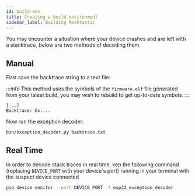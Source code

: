 ```yaml
---
id: build-env
title: Creating a build environment
sidebar_label: Building Meshtastic
---
```


You may encounter a situation where your device crashes and are left with a stacktrace, below are two methods of decoding them.

## Manual

First save the backtrace string to a text file:

:::info
This method uses the symbols of the `firmware.elf` file generated from your latest build, you may wish to rebuild to get up-to-date symbols.
:::

```title="backtrace.txt"
[...]
Backtrace: 0x....
```

Now run the exception decoder:

```bash
bin/exception_decoder.py backtrace.txt
```

## Real Time

In order to decode stack traces in real time, kep the following command (replacing `DEVICE_PORT` with your device's port) running in your terminal with the suspect device connected

```bash
pio device monitor --port DEVICE_PORT -f esp32_exception_decoder
```
